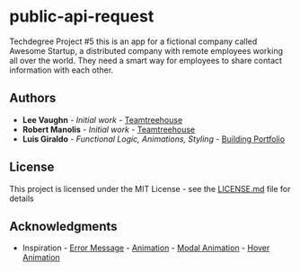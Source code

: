 # public-api-request

Techdegree Project #5
this is an app for a fictional company called Awesome Startup, a distributed company with remote employees working all over the world. They need a smart way for employees to share contact information with each other.

## Authors

* **Lee Vaughn** - *Initial work* - [Teamtreehouse](https://teamtreehouse.com)
* **Robert Manolis** - *Initial work* - [Teamtreehouse](https://teamtreehouse.com)
* **Luis Giraldo** - *Functional Logic, Animations, Styling* - [Building Portfolio](https://luisgiraldov.com)

## License

This project is licensed under the MIT License - see the [LICENSE.md](LICENSE.md) file for details

## Acknowledgments

* Inspiration - [Error Message](https://codepen.io/palimadra/pen/OVvbaY)
              - [Animation](https://webdesign.tutsplus.com/tutorials/quick-tip-how-to-enhance-a-page-with-css-animations--cms-32100*/)
              - [Modal Animation](https://www.instagram.com/p/Bz0rotvART6/?igshid=1df4nt0pkh52p*/)
              - [Hover Animation](https://codepen.io/jorgesanes10/pen/QdMEXr*/)